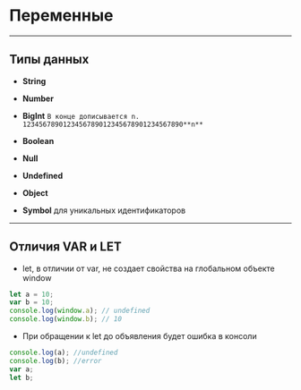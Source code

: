# Переменные
------------------------

## Типы данных
- **String**

- **Number**

- **BigInt** `В конце дописывается n.    1234567890123456789012345678901234567890**n**`

- **Boolean** 

- **Null**

- **Undefined**

- **Object**

- **Symbol** для уникальных идентификаторов

------------------------

## Отличия VAR и LET
- let, в отличии от var, не создает свойства на глобальном объекте window

```javascript
let a = 10;
var b = 10;
console.log(window.a); // undefined
console.log(window.b); // 10
```

- При обращении к let до объявления будет ошибка в консоли
```javascript
console.log(a); //undefined
console.log(b); //error
var a;
let b;
```
